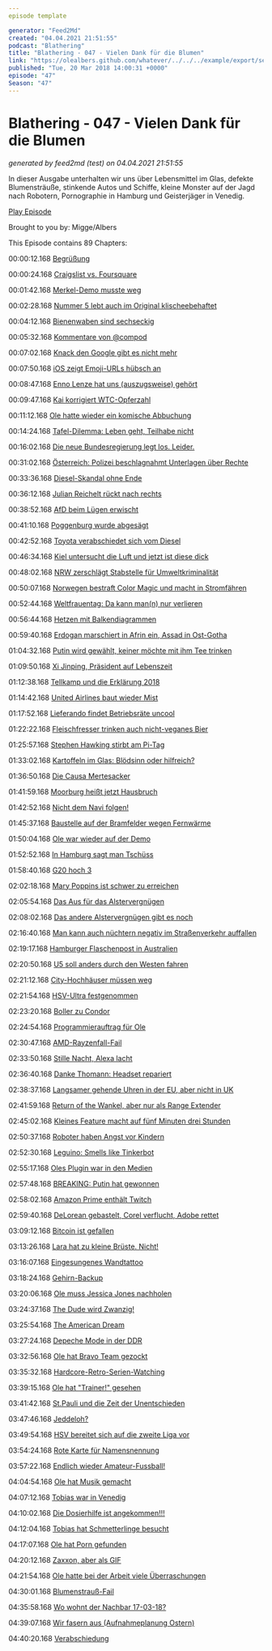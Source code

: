 ```yaml
---
episode template

generator: "Feed2Md"
created: "04.04.2021 21:51:55"
podcast: "Blathering"
title: "Blathering - 047 - Vielen Dank für die Blumen"
link: "https://olealbers.github.com/whatever/../../../example/export/seasons/3/2018/3/Blathering - 047 - Vielen Dank für die Blumen.md"
published: "Tue, 20 Mar 2018 14:00:31 +0000"
episode: "47"
Season: "47"
---
```


# Blathering - 047 - Vielen Dank für die Blumen
_generated by feed2md (test) on 04.04.2021 21:51:55_

In dieser Ausgabe unterhalten wir uns über Lebensmittel im Glas, defekte Blumensträuße, stinkende Autos und Schiffe, kleine Monster auf der Jagd nach Robotern, Pornographie in Hamburg und Geisterjäger in Venedig.

[Play Episode](https://www.blathering.de/podlove/file/434/s/feed/c/mp3/blathering_047.mp3)

Brought to you by: Migge/Albers

This Episode contains 89 Chapters:


00:00:12.168 [Begrüßung]()

00:00:24.168 [Craigslist vs. Foursquare](https://blazingseollc.com/blog/scrape-data-craigslist/)

00:01:42.168 [Merkel-Demo musste weg](https://www.ndr.de/nachrichten/hamburg/Anti-Merkel-Demo-AfD-Fraktion-kritisiert-Grote,demo2208.html)

00:02:28.168 [Nummer 5 lebt auch im Original klischeebehaftet](https://www.youtube.com/watch?v=K6TLYwelOPk)

00:04:12.168 [Bienenwaben sind sechseckig](https://de.wikipedia.org/wiki/Bienenwabe)

00:05:32.168 [Kommentare von  @compod](https://www.youtube.com/watch?v=-5wpm-gesOY)

00:07:02.168 [Knack den Google gibt es nicht mehr](https://www.google.de/search?q=feuerspeiende+Schwiegermutter)

00:07:50.168 [iOS zeigt Emoji-URLs hübsch an](https://twitter.com/_walterkeller/status/971795403027943424)

00:08:47.168 [Enno Lenze hat uns (auszugsweise) gehört](https://twitter.com/ennolenze/status/973551932425015296)

00:09:47.168 [Kai korrigiert WTC-Opferzahl](https://de.wikipedia.org/wiki/Bombenanschlag_auf_das_World_Trade_Center_1993)

00:11:12.168 [Ole hatte wieder ein komische Abbuchung](https://wasd-magazin.de/)

00:14:24.168 [Tafel-Dilemma: Leben geht, Teilhabe nicht](http://www.spiegel.de/wirtschaft/soziales/tafel-streit-wieso-hartz-iv-tatsaechlich-zu-wenig-zum-leben-ist-a-1197012.html)

00:16:02.168 [Die neue Bundesregierung legt los. Leider.](https://www.tagesspiegel.de/politik/debatte-um-tafeln-und-armut-jens-spahn-nach-hartz-iv-aeusserungen-in-der-kritik/21058966.html)

00:31:02.168 [Österreich: Polizei beschlagnahmt Unterlagen über Rechte](http://www.zeit.de/politik/ausland/2018-03/oesterreich-polizei-verfassungschutz-durchsuchung-rechtsextremisten-fpoe)

00:33:36.168 [Diesel-Skandal ohne Ende](http://www.bildblog.de/97005/bild-manifest-bringt-falsches-und-verdrehtes-aus-der-diesel-hoelle/)

00:36:12.168 [Julian Reichelt rückt nach rechts](https://twitter.com/felixhuesmann/status/970950604611874816)

00:38:52.168 [AfD beim Lügen erwischt](http://www.taz.de/!5488925/)

00:41:10.168 [Poggenburg wurde abgesägt](https://twitter.com/JHillje/status/971681965454888961)

00:42:52.168 [Toyota verabschiedet sich vom Diesel](http://www.zeit.de/mobilitaet/2018-03/dieselskandal-toyota-dieselautos-verkauf-europa-hybride)

00:46:34.168 [Kiel untersucht die Luft und jetzt ist diese dick](http://www.thb.info/rubriken/single-view/news/kiel-wirbel-um-studie-zur-luftreinhaltung-update.html)

00:48:02.168 [NRW zerschlägt Stabstelle für Umweltkriminalität](https://www1.wdr.de/wissen/natur/kommentar-aufforderung-zur-umweltkriminalitaet-100.html)

00:50:07.168 [Norwegen bestraft Color Magic und macht in Stromfähren](http://www.kn-online.de/Kiel/Behoerde-verhaengt-Strafe-gegen-Color-Magic-wegen-hoher-Schwefel-Emissionen)

00:52:44.168 [Weltfrauentag: Da kann man(n) nur verlieren](https://twitter.com/stammtischphilo/status/970938451460853760)

00:56:44.168 [Hetzen mit Balkendiagrammen](https://twitter.com/littlewisehen/status/973491848357597185)

00:59:40.168 [Erdogan marschiert in Afrin ein, Assad in Ost-Gotha](http://www.faz.net/aktuell/politik/erdogan-hat-nach-afrin-schon-das-naechste-ziel-ausgemacht-15500498.html)

01:04:32.168 [Putin wird gewählt, keiner möchte mit ihm Tee trinken](http://www.faz.net/aktuell/politik/ausland/wladimir-putin-bietet-dem-westen-nach-wiederwahl-die-stirn-15501132.html)

01:09:50.168 [Xi Jinping, Präsident auf Lebenszeit](http://www.sueddeutsche.de/politik/china-xi-jinping-praesident-auf-lebenszeit-1.3901314)

01:12:38.168 [Tellkamp und die Erklärung 2018](https://www.sz-online.de/nachrichten/kultur/tellkamp-unterzeichnet-erklaerung-3899858.html)

01:14:42.168 [United Airlines baut wieder Mist](https://twitter.com/stammtischphilo/status/973848849637928960)

01:17:52.168 [Lieferando findet Betriebsräte uncool](https://twitter.com/kommakla_/status/970213199609032710)

01:22:22.168 [Fleischfresser trinken auch nicht-veganes Bier](https://www.beerjack.de/magazin/ist-bier-vegan)

01:25:57.168 [Stephen Hawking stirbt am Pi-Tag](https://de.wikipedia.org/wiki/Stephen_Hawking)

01:33:02.168 [Kartoffeln im Glas: Blödsinn oder hilfreich?](https://twitter.com/HrDings_ausBums/status/973143406611501056)

01:36:50.168 [Die Causa Mertesacker](https://de.wikipedia.org/wiki/Per_Mertesacker)

01:41:59.168 [Moorburg heißt jetzt Hausbruch](http://www.radiohamburg.de/Nachrichten/Hamburg-aktuell/Verkehr/2018/Februar/A7-Ausfahrt-Umbenennung-Aus-Moorburg-wird-Hausbruch)

01:42:52.168 [Nicht dem Navi folgen!](http://www.kn-online.de/Lokales/Eckernfoerde/Unfall-an-der-Schlei-Faehre-Missunde-Audi-landete-im-Wasser)

01:45:37.168 [Baustelle auf der Bramfelder wegen Fernwärme](https://corporate.vattenfall.de/uber-uns/geschaftsfelder/erzeugung/bauprojekte/leitung-bramfeld/)

01:50:04.168 [Ole war wieder auf der Demo](https://twitter.com/stammtischphilo/status/970727574878990336)

01:52:52.168 [In Hamburg sagt man Tschüss](https://de.wikipedia.org/wiki/Peter_Tschentscher)

01:58:40.168 [G20 hoch 3](http://www.hamburg1.de/nachrichten/34987/G20_wird_zum_Musical.html)

02:02:18.168 [Mary Poppins ist schwer zu erreichen](https://www.mopo.de/hamburg/polizei/unfall-im-hamburger-hafen-hier-soff-der--koenig-der-loewen--anleger-ab-29869952)

02:05:54.168 [Das Aus für das Alstervergnügen](https://www.ndr.de/nachrichten/hamburg/Hamburg-ohne-Alstervergnuegen,alstervergnuegen136.html)

02:08:02.168 [Das andere Alstervergnügen gibt es noch](http://alstervergnügen.com/)

02:16:40.168 [Man kann auch nüchtern negativ im Straßenverkehr auffallen](https://www.presseportal.de/blaulicht/pm/6337/3886771)

02:19:17.168 [Hamburger Flaschenpost in Australien](https://www.ndr.de/nachrichten/hamburg/Flaschenpost-nach-132-Jahren-aufgetaucht,flaschenpost200.html)

02:20:50.168 [U5 soll anders durch den Westen fahren](http://www.nahverkehrhamburg.de/neue-spar-variante-der-u5-im-hamburger-westen-im-gespraech-9317/)

02:21:12.168 [City-Hochhäuser müssen weg](https://www.mopo.de/hamburg/city-hochhaeuser-offiziell--senat-hat-den-abriss-beschlossen-29844312)

02:21:54.168 [HSV-Ultra festgenommen](http://www.hamburg1.de/nachrichten/35007/HSV_Ultra_festgenommen.html)

02:23:20.168 [Boller zu Condor](http://elbkick.tv/artikel/ab-sommer-bei-condor-st-pauli-legende-boll-im-interview/)

02:24:54.168 [Programmierauftrag für Ole](https://stackoverflow.com/questions/20002153/convert-short-youtube-url-to-full-url)

02:30:47.168 [AMD-Rayzenfall-Fail](https://www.golem.de/news/ryzenfall-unbekannte-sicherheitsfirma-veroeffentlicht-quatsch-zu-amd-1803-133320-2.html)

02:33:50.168 [Stille Nacht, Alexa lacht](http://www.zdnet.de/88328043/amazon-kaempft-gegen-unwillkuerliches-lachen-der-ki-technologie/)

02:36:40.168 [Danke Thomann: Headset repariert](https://www.thomann.de/)

02:38:37.168 [Langsamer gehende Uhren in der EU, aber nicht in UK](https://www.youtube.com/watch?v=bij-JjzCa7o)

02:41:59.168 [Return of the Wankel, aber nur als Range Extender](https://plus.google.com/+OleAlbers/posts/ShF4yEjr8Z4)

02:45:02.168 [Kleines Feature macht auf fünf Minuten drei Stunden](https://twitter.com/stammtischphilo/status/971136822230253568)

02:50:37.168 [Roboter haben Angst vor Kindern](https://www.youtube.com/watch?v=CuJT9EtdETY)

02:52:30.168 [Leguino: Smells like Tinkerbot](https://www.heise.de/make/meldung/Leguino-Smarte-Steine-mit-Arduino-Anschluss-3991878.html)

02:55:17.168 [Oles Plugin war in den Medien](https://plus.google.com/118225555867437260335/posts/BXphwAtgkee)

02:57:48.168 [BREAKING: Putin hat gewonnen]()

02:58:02.168 [Amazon Prime enthält Twitch](https://www.heise.de/newsticker/meldung/Kunden-von-Amazon-Prime-bekommen-ueber-Twitch-monatlich-PC-Spiele-geschenkt-3994512.html)

02:59:40.168 [DeLorean gebastelt, Corel verflucht, Adobe rettet](https://photos.app.goo.gl/zSKLuRWseJ8q3eAr1)

03:09:12.168 [Bitcoin ist gefallen](https://www.youtube.com/watch?v=g6iDZspbRMg)

03:13:26.168 [Lara hat zu kleine Brüste. Nicht!](https://www.cnet.com/news/tomb-raider-alicia-vikander-lara-croft-bust-size-under-fire/)

03:16:07.168 [Eingesungenes Wandtattoo](https://www.webwandtattoo.com/)

03:18:24.168 [Gehirn-Backup](https://www.heise.de/newsticker/meldung/Gehirn-Backup-per-Sterbehilfe-Start-up-will-Hirnkonservierung-fuer-spaeteres-Wiederaufleben-anbieten-3996411.html)

03:20:06.168 [Ole muss Jessica Jones nachholen](https://de.wikipedia.org/wiki/Marvel%E2%80%99s_Jessica_Jones)

03:24:37.168 [The Dude wird Zwanzig!](https://de.wikipedia.org/wiki/The_Big_Lebowski)

03:25:54.168 [The American Dream](https://plus.google.com/+OleAlbers/posts/H2652LFwGPv)

03:27:24.168 [Depeche Mode in der DDR](http://www.ardmediathek.de/tv/Dokumentarfilme/Depeche-Mode-und-die-DDR/MDR-Fernsehen/Video?bcastId=17603862&documentId=50619536)

03:32:56.168 [Ole hat Bravo Team gezockt](https://www.playstation.com/de-de/games/bravo-team-ps4/)

03:35:32.168 [Hardcore-Retro-Serien-Watching](https://de.wikipedia.org/wiki/Ich_heirate_eine_Familie)

03:39:15.168 [Ole hat "Trainer!" gesehen](http://www.fussball-kultur.org/artikel/news/trainer-auf-netflix/)

03:41:42.168 [St.Pauli und die Zeit der Unentschieden](https://www.stefangroenveld.de/2018/nullnummer-2/)

03:47:46.168 [Jeddeloh?](https://twitter.com/stammtischphilo/status/972536926438912002)

03:49:54.168 [HSV bereitet sich auf die zweite Liga vor](https://twitter.com/HSV/status/973918952156999680)

03:54:24.168 [Rote Karte für Namensnennung](https://twitter.com/tmigge/status/971377222509621248)

03:57:22.168 [Endlich wieder Amateur-Fussball!](https://hurz.me/s6)

04:04:54.168 [Ole hat Musik gemacht](https://www.youtube.com/playlist?list=PLjf1iGn5Q-v-a2pEzPDA2fA3bKUf4cJ_D)

04:07:12.168 [Tobias war in Venedig](https://www.youtube.com/watch?v=40Lf3saxQYM)

04:10:02.168 [Die Dosierhilfe ist angekommen!!!](https://www3.henkel-lifetimes.de/Ratgeber/Dosierhilfe-Bestellung/tpl_dispenser1443)

04:12:04.168 [Tobias hat Schmetterlinge besucht](https://photos.app.goo.gl/QUFJsrLHPQLtXjXr2)

04:17:07.168 [Ole hat Porn gefunden](http://www.genios.de/firmen/firma/HU/h-u-t--porn-kg.html)

04:20:12.168 [Zaxxon, aber als GIF](https://twitter.com/tmigge/status/971466832338214913)

04:21:54.168 [Ole hatte bei der Arbeit viele Überraschungen](http://www.kinderueberraschung.de/)

04:30:01.168 [Blumenstrauß-Fail](https://twitter.com/tmigge/status/973099982508249088)

04:35:58.168 [Wo wohnt der Nachbar 17-03-18?](https://www.fcsp-shop.com/de_DE/index.html)

04:39:07.168 [Wir fasern aus (Aufnahmeplanung Ostern)](https://twitter.com/blubberfrosch)

04:40:20.168 [Verabschiedung]()


